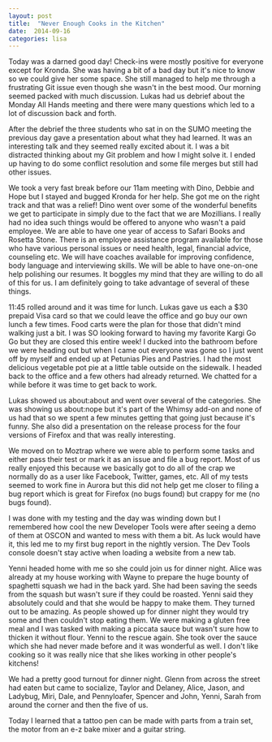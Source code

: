 ```yaml
---
layout: post
title:  "Never Enough Cooks in the Kitchen"
date:  2014-09-16
categories: lisa
---
```


Today was a darned good day! Check-ins were mostly positive for everyone except for Kronda. She was having a bit of a bad day but it's nice to know so we could give her some space. She still managed to help me through a frustrating Git issue even though she wasn't in the best mood. Our morning seemed packed with much discussion. Lukas had us debrief about the Monday All Hands meeting and there were many questions which led to a lot of discussion back and forth.

After the debrief the three students who sat in on the SUMO meeting the previous day gave a presentation about what they had learned. It was an interesting talk and they seemed really excited about it. I was a bit distracted thinking about my Git problem and how I might solve it. I ended up having to do some conflict resolution and some file merges but still had other issues.

We took a very fast break before our 11am meeting with Dino, Debbie and Hope but I stayed and bugged Kronda for her help. She got me on the right track and that was a relief! Dino went over some of the wonderful benefits we get to participate in simply due to the fact that we are Mozillians. I really had no idea such things would be offered to anyone who wasn't a paid employee. We are able to have one year of access to Safari Books and Rosetta Stone. There is an employee assistance program available for those who have various personal issues or need health, legal, financial advice, counseling etc. We will have coaches available for improving confidence, body language and interviewing skills. We will be able to have one-on-one help polishing our resumes. It boggles my mind that they are willing to do all of this for us. I am definitely going to take advantage of several of these things.

11:45 rolled around and it was time for lunch. Lukas gave us each a $30 prepaid Visa card so that we could leave the office and go buy our own lunch a few times. Food carts were the plan for those that didn't mind walking just a bit. I was SO looking forward to having my favorite Kargi Go Go but they are closed this entire week! I ducked into the bathroom before we were heading out but when I came out everyone was gone so I just went off by myself and ended up at Petunias Pies and Pastries. I had the most delicious vegetable pot pie at a little table outside on the sidewalk. I headed back to the office and a few others had already returned. We chatted for a while before it was time to get back to work.

Lukas showed us about:about and went over several of the categories. She was showing us about:nope but it's part of the Whimsy add-on and none of us had that so we spent a few minutes getting that going just because it's funny. She also did a presentation on the release process for the four versions of Firefox and that was really interesting.

We moved on to Moztrap where we were able to perform some tasks and either pass their test or mark it as an issue and file a bug report. Most of us really enjoyed this because we basically got to do all of the crap we normally do as a user like Facebook, Twitter, games, etc. All of my tests seemed to work fine in Aurora but this did not help get me closer to filing a bug report which is great for Firefox (no bugs found) but crappy for me (no bugs found).

I was done with my testing and the day was winding down but I remembered how cool the new Developer Tools were after seeing a demo of them at OSCON and wanted to mess with them a bit. As luck would have it, this led me to my first bug report in the nightly version. The Dev Tools console doesn't stay active when loading a website from a new tab.

Yenni headed home with me so she could join us for dinner night. Alice was already at my house working with Wayne to prepare the huge bounty of spaghetti squash we had in the back yard. She had been saving the seeds from the squash but wasn't sure if they could be roasted. Yenni said they absolutely could and that she would be happy to make them. They turned out to be amazing. As people showed up for dinner night they would try some and then couldn't stop eating them. We were making a gluten free meal and I was tasked with making a piccata sauce but wasn't sure how to thicken it without flour. Yenni to the rescue again. She took over the sauce which she had never made before and it was wonderful as well. I don't like cooking so it was really nice that she likes working in other people's kitchens!

We had a pretty good turnout for dinner night. Glenn from across the street had eaten but came to socialize, Taylor and Delaney, Alice, Jason, and Ladybug, Miri, Dale, and Pennyloafer, Spencer and John, Yenni, Sarah from around the corner and then the five of us.

Today I learned that a tattoo pen can be made with parts from a train set, the motor from an e-z bake mixer and a guitar string.
